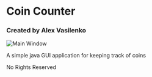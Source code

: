 # Coin Counter #
### Created by Alex Vasilenko ###

![Main Window](http://imgur.com/ublEojN)   

A simple java GUI application for keeping
track of coins    

No Rights Reserved   
